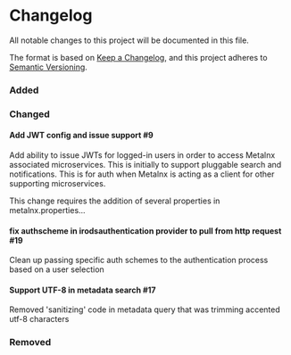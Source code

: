 # Changelog
All notable changes to this project will be documented in this file.

The format is based on [Keep a Changelog](https://keepachangelog.com/en/1.0.0/),
and this project adheres to [Semantic Versioning](https://semver.org/spec/v2.0.0.html).

### Added

### Changed

#### Add JWT config and issue support #9

Add ability to issue JWTs for logged-in users in order to access Metalnx associated microservices. This is initially to support pluggable search and notifications. This is for auth when Metalnx is acting as a client for other supporting microservices.

This change requires the addition of several properties in metalnx.properties...

#### fix authscheme in irodsauthentication provider to pull from http request #19

Clean up passing specific auth schemes to the authentication process based on a user selection

#### Support UTF-8 in metadata search #17

Removed 'sanitizing' code in metadata query that was trimming accented utf-8 characters

### Removed

